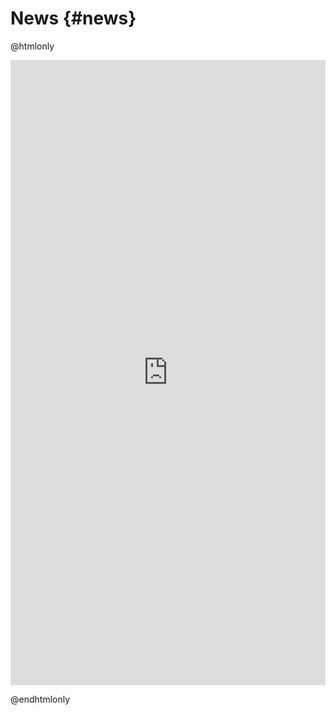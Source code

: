 News {#news}
============


@htmlonly

<iframe src="https://iurisegtovich.tumblr.com/" width="100%" height="1000" frameborder="0"></iframe>


@endhtmlonly
